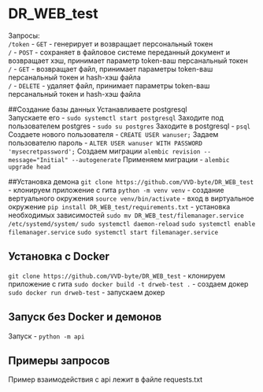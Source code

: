 # DR_WEB_test
Запросы: <br />
  ```/token``` - ```GET``` - генерирует и возвращает персональный токен <br />
  ```/``` - ```POST``` - сохраняет в файловое системе переданный документ и возвращает хэш, принимает параметр token-ваш персанальный токен <br />
  ```/``` - ```GET``` - возвращает файл, принимает параметры token-ваш персанальный токен и hash-хэш файла <br />
  ```/``` - ```DELETE``` - удаляет файл, принимает параметры token-ваш персанальный токен и hash-хэш файла <br />

##Создание базы данных
Устанавливаете postgresql <br />
Запускаете его - ```sudo systemctl start postgresql```
Заходите под пользователем postgres - ```sudo su postgres```
Заходите в postgresql - ```psql```
Создаете нового пользователя - ```CREATE USER wanuser;```
Задаем пользователю пароль - ```ALTER USER wanuser WITH PASSWORD 'mysecretpassword';```
Создаем миграции ```alembic revision --message="Initial" --autogenerate```
Применяем миграции - ```alembic upgrade head```

##Установка демона
```git clone https://github.com/VVD-byte/DR_WEB_test``` - клонируем приложение с гита
```python -m venv venv``` - создание вертуального окружения
```source venv/bin/activate``` - вход в виртуальное окружение
```pip install DR_WEB_test/requirements.txt``` - установка необходимых зависимостей
```sudo mv DR_WEB_test/filemanager.service /etc/systemd/system/```
```sudo systemctl daemon-reload```
```sudo systemctl enable filemanager.service```
```sudo systemctl start filemanager.service```

## Установка с Docker
```git clone https://github.com/VVD-byte/DR_WEB_test``` - клонируем приложение с гита
```sudo docker build -t drweb-test .``` - создаем докер
```sudo docker run drweb-test``` - запускаем докер

## Запуск без Docker и демонов
Запуск - ```python -m api``` <br />


## Примеры запросов
Пример взаимодействия с api лежит в файле requests.txt
